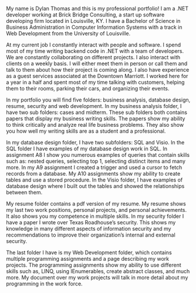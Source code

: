   My name is Dylan Thomas and this is my professional portfolio! I am a .NET developer working at Brick Bridge Consulting, a start up software developing firm located in Louisville, KY. I have a Bachelor of Science in Business Administration in Computer Information Systems with a track in Web Development from the University of Louisville.
  
  At my current job I constantly interact with people and software. I spend most of my time writing backend code in .NET with a team of developers. We are constantly collaborating on different projects. I also interact with clients on a weekly basis. I will either meet them in person or call them and talk to them about how their project is coming along. I also have experience as a guest services associated at the Downtown Marriott. I worked here for a year in a half and spent most of my time talking with customers, helping them to their rooms, parking their cars, and organizing their events. 
  
  In my portfolio you will find five folders: business analysis, database design, resume, security and web development. In my business analysis folder, I have two sub folders: cases and midterm. These sub folders both contains papers that display my business writing skills. The papers show my ability to think critically and analyze real life business problems. They also show you how well my writing skills are as a student and a professional.
  
  In my database design folder, I have two subfolders: SQL and Visio. In the SQL folder I have examples of my database design work in SQL. In assignment A8 I show you numerous examples of queries that contain skills such as: nested queries, selecting top 1, selecting distinct items and many more. In my A9 assignment I created a trigger and used a cursor to fetch records from a database. My A10 assignments show my ability to create tables and use a stored procedure. In the Visio folder, I have examples of database design where I built out the tables and showed the relationships between them.
  
  My resume folder contains a pdf version of my resume. My resume shows my last two work positions, personal projects, and personal achievements. It also shows you my competence in multiple skills. In my security folder I have a paper I wrote over Texas Roadhouse’s security. This shows my knowledge in many different aspects of information security and my recommendations to improve their organization’s internal and external security.
  
  The last folder I have is my Web Development folder, which contains multiple programming assignments and a page describing my work projects. The programming assignments show my ability to use different skills such as, LINQ, using IEnumerables, create abstract classes, and much more. My document over my work projects will talk in more detail about my programming in the work force. 
